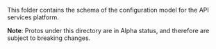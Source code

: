 This folder contains the schema of the configuration model for the API services
platform.

**Note**: Protos under this directory are in Alpha status, and therefore are
subject to breaking changes.
